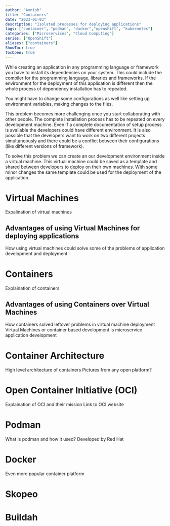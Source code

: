 ```yaml
---
author: "Avnish"
title: "Containers"
date: "2023-01-03"
description: "Isolated processes for deploying applications"
tags: ["container", "podman", "docker","openshift", "kubernetes"]
categories: ["Microservices", "Cloud Computing"]
series: ["OpenShift"]
aliases: ["containers"]
ShowToc: true
TocOpen: true
---
```


While creating an application in any programming language or framework you have to install its dependencies on your system.
This could include the compiler for the programming language, libraries and frameworks. If the environment for the deployment of this application is different then the whole process of dependency installation has to repeated.

You might have to change some configurations as well like setting up environment variables, making changes to the files.

This problem becomes more challenging once you start collaborating with other people. The complete installation process has to be repeated on every development machine. Even if a complete documentation of setup process is available the developers could have different environment. It is also possible that the developers want to work on two different projects simultaneously and there could be a conflict between their configurations (like different versions of framework).

<!-- Problem Statement: Deploying an application, The challenges
It works on my machine. Some xkcd comic strip?
This is called monolith application development.... -->

To solve this problem we can create an our development environment inside a virtual machine.
This virtual machine could be saved as a template and shared between developers to deploy on their own machines.
With some minor changes the same template could be used for the deployment of the application.

# Virtual Machines
Expalination of virtual machines

## Advantages of using Virtual Machines for deploying applications
How using virtual machines could solve some of the problems of application development and deployment.

# Containers
Explaination of containers

## Advantages of using Containers over Virtual Machines
How containers solved leftover problems in virtual machine deployment
Virtual Machines or container based development is microservice application development

# Container Architecture
High level architecture of containers
Pictures from any open platform?

# Open Container Initiative (OCI)
Explaination of OCI and their mission
Link to OCI website

# Podman
What is podman and how it used?
Developed by Red Hat

# Docker
Even more popular container platform

# Skopeo

# Buildah